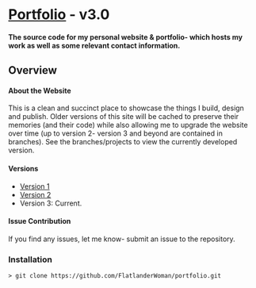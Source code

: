 # [Portfolio](http://bassi.li) - v3.0 
#### The source code for my personal website & portfolio- which hosts my work as well as some relevant contact information.

## Overview

#### About the Website
This is a clean and succinct place to showcase the things I build, design and publish. Older versions of this site will be cached to preserve their memories (and their code) while also allowing me to upgrade the website over time (up to version 2- version 3 and beyond are contained in branches). See the branches/projects to view the currently developed version.

#### Versions
- [Version 1](http://bassi.li/v1/)
- [Version 2](http://bassi.li/v2/)
- Version 3: Current.

#### Issue Contribution
If you find any issues, let me know- submit an issue to the repository.

### Installation
```
> git clone https://github.com/FlatlanderWoman/portfolio.git
```

